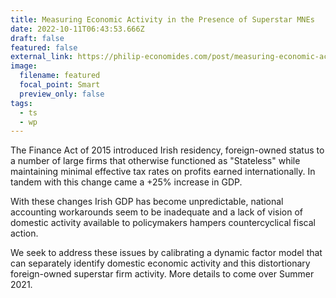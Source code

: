 ```yaml
---
title: Measuring Economic Activity in the Presence of Superstar MNEs
date: 2022-10-11T06:43:53.666Z
draft: false
featured: false
external_link: https://philip-economides.com/post/measuring-economic-activity-in-the-presence-of-superstar-mnes/
image:
  filename: featured
  focal_point: Smart
  preview_only: false
tags:
  - ts
  - wp
---
```

The Finance Act of 2015 introduced Irish residency, foreign-owned status to a number of large firms that otherwise functioned as "Stateless" while maintaining minimal effective tax rates on profits earned internationally. In tandem with this change came a +25% increase in GDP. 

With these changes Irish GDP has become unpredictable, national accounting workarounds seem to be inadequate and a lack of vision of domestic activity available to policymakers hampers countercyclical fiscal action. 

We seek to address these issues by calibrating a dynamic factor model that can separately identify domestic economic activity and this distortionary foreign-owned superstar firm activity. More details to come over Summer 2021.
